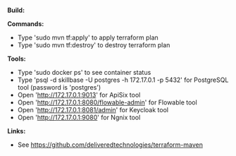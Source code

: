 
**Build:**


**Commands:**

* Type 'sudo mvn tf:apply' to apply terraform plan
* Type 'sudo mvn tf:destroy' to destroy terraform plan


**Tools:**

* Type 'sudo docker ps' to see container status
* Type 'psql -d skillbase -U postgres -h 172.17.0.1 -p 5432' for PostgreSQL tool (password is 'postgres')
* Open 'http://172.17.0.1:9013' for ApiSix tool
* Open 'http://172.17.0.1:8080/flowable-admin' for Flowable tool
* Open 'http://172.17.0.1:8081/admin' for Keycloak tool
* Open 'http://172.17.0.1:9080' for Ngnix tool


**Links:**

* See https://github.com/deliveredtechnologies/terraform-maven
